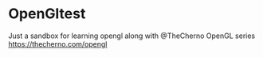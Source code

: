 # OpenGltest

Just a sandbox for learning opengl along with @TheCherno OpenGL series https://thecherno.com/opengl
